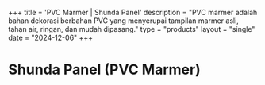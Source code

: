 +++
title = 'PVC Marmer | Shunda Panel'
description = "PVC marmer adalah bahan dekorasi berbahan PVC yang menyerupai tampilan marmer asli, tahan air, ringan, dan mudah dipasang."
type = "products"
layout = "single"
date = "2024-12-06"
+++

# Shunda Panel (PVC Marmer)